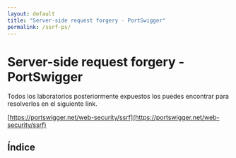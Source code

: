 ```yaml
---
layout: default
title: "Server-side request forgery - PortSwigger"
permalink: /ssrf-ps/
---
```


# Server-side request forgery - PortSwigger

Todos los laboratorios posteriormente expuestos los puedes encontrar para resolverlos en el siguiente link.

[https://portswigger.net/web-security/ssrf](https://portswigger.net/web-security/ssrf)

## Índice

